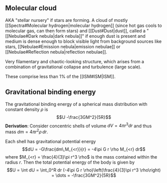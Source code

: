 ## Molecular cloud
AKA "stellar nursery" if stars are forming. A cloud of mostly [[Spectra#Molecular hydrogen|molecular hydrogen]] (since hot gas cools to molecular gas, can then form stars) and [[Dust#Dust|dust]], called a "[[Nebulae#Dark nebula|dark nebula]]" if enough dust is present and medium is dense enough to block visible light from background sources like stars, [[Nebulae#Emission nebula|emission nebulae]] or [[Nebulae#Reflection nebula|reflection nebulae]]. 

Very filamentary and chaotic-looking structure, which arises from a combination of gravitational collapse and turbulence (large scale).

These comprise less than 1% of the [[ISM#ISM|ISM]]. 


## Gravitational binding energy
The gravitational binding energy of a spherical mass distribution with constant density $\rho$ is $$U  -\frac{3GM^2}{5R}$$**Derivation**:
Consider concentric shells of volume $dV = 4\pi r^3 dr$ and thus mass $dm = 4\pi r^2 \rho\, dr$. 

Each shell has gravitational potential energy $$dU = -G\frac{dm\,M_{<r}}{r} = -4\pi G r \rho M_{<r} dr$$where $M_{<r} = \frac{4}{3}\pi r^3 \rho$ is the mass contained within the radius $r$. Then the total potential energy of the body is given by $$U = \int dU = \int_0^R dr (-4\pi G r \rho)\left(\frac{4}{3}\pi r^3 \rho\right) = \dots = -\frac{3GM^2}{5R}$$


